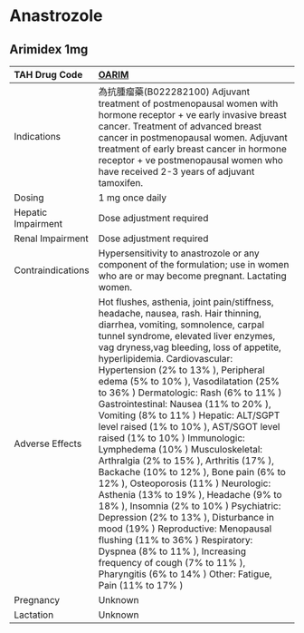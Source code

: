 # Anastrozole

## Arimidex 1mg

| TAH Drug Code      | [OARIM](https://www.tahsda.org.tw/drugs/hissearch.php?drug_code=OARIM)                                                                                                                                                                                                                                                                                                                                                                                                                                                                                                                                                                                                                                                                                                                                                                                                                                                                                                                                                           |
|:-------------------|:---------------------------------------------------------------------------------------------------------------------------------------------------------------------------------------------------------------------------------------------------------------------------------------------------------------------------------------------------------------------------------------------------------------------------------------------------------------------------------------------------------------------------------------------------------------------------------------------------------------------------------------------------------------------------------------------------------------------------------------------------------------------------------------------------------------------------------------------------------------------------------------------------------------------------------------------------------------------------------------------------------------------------------|
| Indications        | 為抗腫瘤藥(B022282100) Adjuvant treatment of postmenopausal women with hormone receptor  + ve early invasive breast cancer. Treatment of advanced breast cancer in postmenopausal women. Adjuvant treatment of early breast cancer in hormone receptor  + ve postmenopausal women who have received 2-3 years of adjuvant tamoxifen.                                                                                                                                                                                                                                                                                                                                                                                                                                                                                                                                                                                                                                                                                             |
| Dosing             | 1 mg once daily                                                                                                                                                                                                                                                                                                                                                                                                                                                                                                                                                                                                                                                                                                                                                                                                                                                                                                                                                                                                                  |
| Hepatic Impairment | Dose adjustment required                                                                                                                                                                                                                                                                                                                                                                                                                                                                                                                                                                                                                                                                                                                                                                                                                                                                                                                                                                                                         |
| Renal Impairment   | Dose adjustment required                                                                                                                                                                                                                                                                                                                                                                                                                                                                                                                                                                                                                                                                                                                                                                                                                                                                                                                                                                                                         |
| Contraindications  | Hypersensitivity to anastrozole or any component of the formulation; use in women who are or may become pregnant. Lactating women.                                                                                                                                                                                                                                                                                                                                                                                                                                                                                                                                                                                                                                                                                                                                                                                                                                                                                               |
| Adverse Effects    | Hot flushes, asthenia, joint pain/stiffness, headache, nausea, rash. Hair thinning, diarrhea, vomiting, somnolence, carpal tunnel syndrome, elevated liver enzymes, vag dryness,vag bleeding, loss of appetite, hyperlipidemia. Cardiovascular: Hypertension (2% to 13% ), Peripheral edema (5% to 10% ), Vasodilatation (25% to 36% ) Dermatologic: Rash (6% to 11% ) Gastrointestinal: Nausea (11% to 20% ), Vomiting (8% to 11% ) Hepatic: ALT/SGPT level raised (1% to 10% ), AST/SGOT level raised (1% to 10% ) Immunologic: Lymphedema (10% ) Musculoskeletal: Arthralgia (2% to 15% ), Arthritis (17% ), Backache (10% to 12% ), Bone pain (6% to 12% ), Osteoporosis (11% ) Neurologic: Asthenia (13% to 19% ), Headache (9% to 18% ), Insomnia (2% to 10% ) Psychiatric: Depression (2% to 13% ), Disturbance in mood (19% ) Reproductive: Menopausal flushing (11% to 36% ) Respiratory: Dyspnea (8% to 11% ), Increasing frequency of cough (7% to 11% ), Pharyngitis (6% to 14% ) Other: Fatigue, Pain (11% to 17% ) |
| Pregnancy          | Unknown                                                                                                                                                                                                                                                                                                                                                                                                                                                                                                                                                                                                                                                                                                                                                                                                                                                                                                                                                                                                                          |
| Lactation          | Unknown                                                                                                                                                                                                                                                                                                                                                                                                                                                                                                                                                                                                                                                                                                                                                                                                                                                                                                                                                                                                                          |

